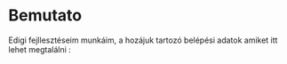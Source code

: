 # Bemutato
Edigi fejllesztéseim munkáim, a hozájuk tartozó belépési adatok amiket itt lehet megtalálni :
